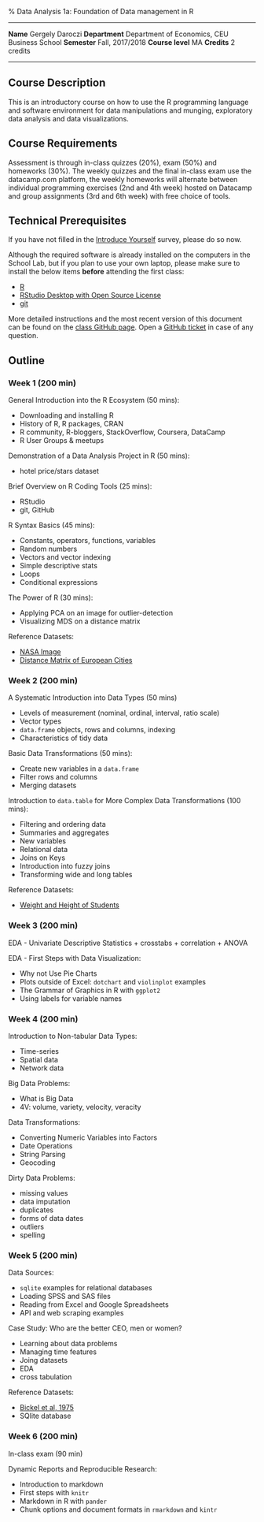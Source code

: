 % Data Analysis 1a: Foundation of Data management in R

----------------------- ----------------------------------------------
**Name**                Gergely Daroczi
**Department**          Department of Economics, CEU Business School
**Semester**            Fall, 2017/2018
**Course level**        MA
**Credits**             2 credits
----------------------- ----------------------------------------------

## Course Description

This is an introductory course on how to use the R programming language and software environment for data manipulations and munging, exploratory data analysis and data visualizations. 

## Course Requirements

Assessment is through in-class quizzes (20%), exam (50%) and homeworks (30%). The weekly quizzes and the final in-class exam use the datacamp.com platform, the weekly homeworks will alternate between individual programming exercises (2nd and 4th week) hosted on Datacamp and group assignments (3rd and 6th week) with free choice of tools.

## Technical Prerequisites

If you have not filled in the [Introduce Yourself](https://docs.google.com/forms/d/1niYbSj18C6fjF-So7sxS58NfjKed8l2Lv_BGKm3m-ng) survey, please do so now.

Although the required software is already installed on the computers in the School Lab, but if you plan to use your own laptop, please make sure to install the below items **before** attending the first class:

- [R](https://cran.r-project.org)
- [RStudio Desktop with Open Source License](https://www.rstudio.com/products/rstudio/download/)
- [git](https://git-scm.com)

More detailed instructions and the most recent version of this document can be found on the [class GitHub page](https://github.com/daroczig/CEU-R-lab). Open a [GitHub ticket](https://github.com/daroczig/CEU-R-lab/issues) in case of any question.

## Outline

### Week 1 (200 min)

General Introduction into the R Ecosystem (50 mins):

<!-- http://bit.ly/CEU-R-1 -->

* Downloading and installing R
* History of R, R packages, CRAN
* R community, R-bloggers, StackOverflow, Coursera, DataCamp
* R User Groups & meetups

<!-- end of list -->

Demonstration of a Data Analysis Project in R (50 mins):

* hotel price/stars dataset

<!-- end of list -->

Brief Overview on R Coding Tools (25 mins):

* RStudio
* git, GitHub

<!-- end of list -->

R Syntax Basics (45 mins):

* Constants, operators, functions, variables
* Random numbers
* Vectors and vector indexing
* Simple descriptive stats
* Loops
* Conditional expressions

<!-- end of list -->

The Power of R (30 mins):

* Applying PCA on an image for outlier-detection
* Visualizing MDS on a distance matrix

Reference Datasets:

- [NASA Image](http://bit.ly/CEU-R-NASA)
- [Distance Matrix of European Cities](http://bit.ly/CEU-R-distances)

### Week 2 (200 min)

A Systematic Introduction into Data Types (50 mins)

* Levels of measurement (nominal, ordinal, interval, ratio scale)
* Vector types
* `data.frame` objects, rows and columns, indexing
* Characteristics of tidy data

Basic Data Transformations (50 mins):

* Create new variables in a `data.frame`
* Filter rows and columns
* Merging datasets

Introduction to `data.table` for More Complex Data Transformations (100 mins):

* Filtering and ordering data
* Summaries and aggregates
* New variables
* Relational data
* Joins on Keys
* Introduction into fuzzy joins
* Transforming wide and long tables

Reference Datasets:

- [Weight and Height of Students](http://bit.ly/CEU-R-heights)

### Week 3 (200 min)

EDA - Univariate Descriptive Statistics + crosstabs + correlation + ANOVA

EDA - First Steps with Data Visualization:

* Why not Use Pie Charts
* Plots outside of Excel: `dotchart` and `violinplot` examples
* The Grammar of Graphics in R with `ggplot2`
* Using labels for variable names

### Week 4 (200 min)

Introduction to Non-tabular Data Types:

* Time-series
* Spatial data
* Network data

Big Data Problems:

* What is Big Data
* 4V: volume, variety, velocity, veracity

Data Transformations:

* Converting Numeric Variables into Factors
* Date Operations
* String Parsing
* Geocoding

Dirty Data Problems:

* missing values
* data imputation
* duplicates
* forms of data dates 
* outliers
* spelling

### Week 5 (200 min)

Data Sources:

* `sqlite` examples for relational databases
* Loading SPSS and SAS files
* Reading from Excel and Google Spreadsheets
* API and web scraping examples

Case Study: Who are the better CEO, men or women?

* Learning about data problems
* Managing time features
* Joing datasets
* EDA 
* cross tabulation

Reference Datasets:

- [Bickel et al, 1975](http://bit.ly/CEU-R-Berkeley)
- SQlite database

### Week 6 (200 min)

In-class exam (90 min)

Dynamic Reports and Reproducible Research:

* Introduction to markdown
* First steps with `knitr`
* Markdown in R with `pander`
* Chunk options and document formats in `rmarkdown` and `kintr`

